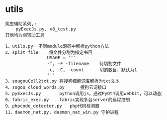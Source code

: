 # utils
<pre>
爬虫辅助系列,:
    pyExecJs.py, v8_test.py
其他均为弱辅助工具

1、utils.py 	不同module源码中解析python方法
2、split_file	将文件分割为指定书目
				USAGE = '''
				-f, -F -filename    待切割文件
				-c, -C, -count      切割数目，默认为1
				'''
3、sougouCell2txt.py	将搜狗细胞词库解析为txt文本
4、sogou_cloud_words.py		搜狗云词接口
5、pyExecJs.py		python调用js，通过PyQt4调用webkit，可以动态加载html中的javascript
6、fabric_exec.py	fabric实现多台server的远程控制
9、phpcode_detector.py	php代码检测器
11、daemon_nat.py, daemon_nat_win.py 守护进程
</pre>

